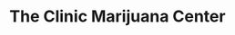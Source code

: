 ---
title: "The Clinic Marijuana Center"
url: /denver/the-clinic-marijuana-center/
shop: cannabis
---